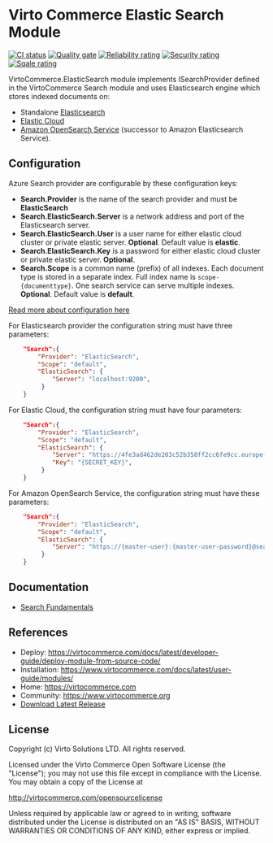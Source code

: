 # Virto Commerce Elastic Search Module

[![CI status](https://github.com/VirtoCommerce/vc-module-elastic-search/workflows/Module%20CI/badge.svg?branch=dev)](https://github.com/VirtoCommerce/vc-module-elastic-search/actions?query=workflow%3A"Module+CI") [![Quality gate](https://sonarcloud.io/api/project_badges/measure?project=VirtoCommerce_vc-module-elastic-search&metric=alert_status&branch=dev)](https://sonarcloud.io/dashboard?id=VirtoCommerce_vc-module-elastic-search) [![Reliability rating](https://sonarcloud.io/api/project_badges/measure?project=VirtoCommerce_vc-module-elastic-search&metric=reliability_rating&branch=dev)](https://sonarcloud.io/dashboard?id=VirtoCommerce_vc-module-elastic-search) [![Security rating](https://sonarcloud.io/api/project_badges/measure?project=VirtoCommerce_vc-module-elastic-search&metric=security_rating&branch=dev)](https://sonarcloud.io/dashboard?id=VirtoCommerce_vc-module-elastic-search) [![Sqale rating](https://sonarcloud.io/api/project_badges/measure?project=VirtoCommerce_vc-module-elastic-search&metric=sqale_rating&branch=dev)](https://sonarcloud.io/dashboard?id=VirtoCommerce_vc-module-elastic-search)

VirtoCommerce.ElasticSearch module implements ISearchProvider defined in the VirtoCommerce Search module and uses Elasticsearch engine which stores indexed documents on:
* Standalone <a href="https://www.elastic.co/products/elasticsearch" target="_blank">Elasticsearch</a> 
* <a href="https://cloud.elastic.co" target="_blank">Elastic Cloud</a> 
* <a href="https://aws.amazon.com/opensearch-service/" target="_blank">Amazon OpenSearch Service</a> (successor to Amazon Elasticsearch Service).

## Configuration
Azure Search provider are configurable by these configuration keys:

* **Search.Provider** is the name of the search provider and must be **ElasticSearch**
* **Search.ElasticSearch.Server** is a network address and port of the Elasticsearch server.
* **Search.ElasticSearch.User**  is a user name for either elastic cloud cluster or private elastic server. **Optional**. Default value is **elastic**.
* **Search.ElasticSearch.Key** is a password for either elastic cloud cluster or private elastic server. **Optional**.
* **Search.Scope** is a common name (prefix) of all indexes. Each document type is stored in a separate index. Full index name is `scope-{documenttype}`. One search service can serve multiple indexes. **Optional**.  Default value is **default**.

[Read more about configuration here](https://virtocommerce.com/docs/user-guide/configuration-settings/)

For Elasticsearch provider the configuration string must have three parameters:
```json
    "Search":{
        "Provider": "ElasticSearch",
        "Scope": "default",
        "ElasticSearch": {
            "Server": "localhost:9200",
         }
    }
```

For Elastic Cloud, the configuration string must have four parameters:
```json
    "Search":{
        "Provider": "ElasticSearch",
        "Scope": "default",
        "ElasticSearch": {
            "Server": "https://4fe3ad462de203c52b358ff2cc6fe9cc.europe-west1.gcp.cloud.es.io:9243",
            "Key": "{SECRET_KEY}",
         }
    }
```

For Amazon OpenSearch Service, the configuration string must have these parameters:
```json
    "Search":{
        "Provider": "ElasticSearch",
        "Scope": "default",
        "ElasticSearch": {
            "Server": "https://{master-user}:{master-user-password}@search-test-vc-c74km3tiav64fiimnisw3ghpd4.us-west-1.es.amazonaws.com;",
         }
    }
```


## Documentation

* [Search Fundamentals](https://virtocommerce.com/docs/fundamentals/search/)

## References

* Deploy: https://virtocommerce.com/docs/latest/developer-guide/deploy-module-from-source-code/
* Installation: https://www.virtocommerce.com/docs/latest/user-guide/modules/
* Home: https://virtocommerce.com
* Community: https://www.virtocommerce.org
* [Download Latest Release](https://github.com/VirtoCommerce/vc-module-catalog/releases/latest)

## License

Copyright (c) Virto Solutions LTD.  All rights reserved.

Licensed under the Virto Commerce Open Software License (the "License"); you
may not use this file except in compliance with the License. You may
obtain a copy of the License at

http://virtocommerce.com/opensourcelicense

Unless required by applicable law or agreed to in writing, software
distributed under the License is distributed on an "AS IS" BASIS,
WITHOUT WARRANTIES OR CONDITIONS OF ANY KIND, either express or
implied.
